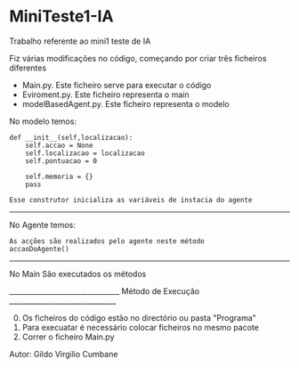 # MiniTeste1-IA
Trabalho referente ao mini1 teste de IA

Fiz várias modificações no código, começando por criar três ficheiros diferentes

- Main.py. Este ficheiro serve para executar o código
- Eviroment.py. Este ficheiro representa o main
- modelBasedAgent.py. Este ficheiro representa o modelo

No modelo temos:

    def __init__(self,localizacao):
        self.accao = None
        self.localizacao = localizacao
        self.pontuacao = 0
        
        self.memoria = {}
        pass
    
    Esse construtor inicializa as variáveis de instacia do agente

----------------------------------------------------------------------------------
No Agente temos:

    As acções são realizados pelo agente neste método
    accaoDoAgente()

-----------------------------------------------------------------------------------

No Main
    São executados os métodos

_______________________________ Método de Execução ______________________________

0. Os ficheiros do código estão no directório ou pasta "Programa"
1. Para execuatar é necessário colocar ficheiros no mesmo pacote
2. Correr o ficheiro Main.py


Autor: Gildo Virgilio Cumbane